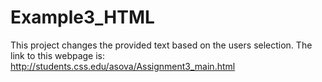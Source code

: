 # Example3_HTML
This project changes the provided text based on the users selection.
The link to this webpage is: http://students.css.edu/asova/Assignment3_main.html
